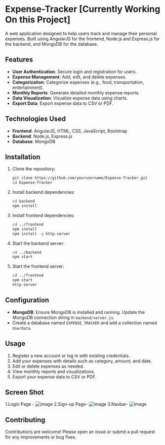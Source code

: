 # Expense-Tracker [Currently Working On this Project]

A web application designed to help users track and manage their personal expenses. Built using AngularJS for the frontend, Node.js and Express.js for the backend, and MongoDB for the database.

## Features

- **User Authentication**: Secure login and registration for users.
- **Expense Management**: Add, edit, and delete expenses.
- **Categorization**: Categorize expenses (e.g., food, transportation, entertainment).
- **Monthly Reports**: Generate detailed monthly expense reports.
- **Data Visualization**: Visualize expense data using charts.
- **Export Data**: Export expense data to CSV or PDF.

## Technologies Used

- **Frontend**: AngularJS, HTML, CSS, JavaScript, Bootstrap
- **Backend**: Node.js, Express.js
- **Database**: MongoDB

## Installation

1. Clone the repository:
    ```bash
    git clone https://github.com/yourusername/Expense-Tracker.git
    cd Expense-Tracker
    ```

2. Install backend dependencies:
    ```bash
    cd backend
    npm install
    ```

3. Install frontend dependencies:
    ```bash
    cd ../frontend
    npm install
    npm install -g http-server
    ```

4. Start the backend server:
    ```bash
    cd ../backend
    npm start
    ```

5. Start the frontend server:
    ```bash
    cd ../frontend
    npm start
    http-server
    ```

## Configuration

- **MongoDB**: Ensure MongoDB is installed and running. Update the MongoDB connection string in `backend/server.js`.
- Create a database named `EXPENSE_TRACKER` and add a collection named `UserData`.

## Usage

1. Register a new account or log in with existing credentials.
2. Add your expenses with details such as category, amount, and date.
3. Edit or delete expenses as needed.
4. View monthly reports and visualizations.
5. Export your expense data to CSV or PDF.


## Screen Shot
1.Login Page - ![image](https://github.com/user-attachments/assets/d8c0986e-7e3a-4d35-8a93-238578d9d7e1)
2.Sign-up Page- ![image](https://github.com/user-attachments/assets/d8ff17a2-def0-457d-80bb-45ec2859e7a6)
3.Navbar- ![image](https://github.com/user-attachments/assets/3fe685aa-0299-4af1-be54-2e64b86eaf2e)




## Contributing

Contributions are welcome! Please open an issue or submit a pull request for any improvements or bug fixes.

